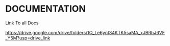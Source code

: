 # DOCUMENTATION

Link To all Docs

https://drive.google.com/drive/folders/1O_Le6ynt34KTK5saMA_xJBRhJ6VF_Y5M?usp=drive_link
